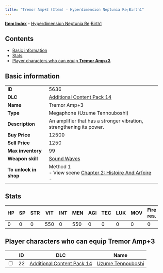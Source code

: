 ```yaml
---
title: "Tremor Amp+3 (Item) - Hyperdimension Neptunia Re;Birth1"
---
```


[**Item Index**](/neptunia/rb1/item/index.html) - [Hyperdimension Neptunia Re;Birth1](/neptunia/rb1)

## Contents

- [Basic information](#basic-information)
- [Stats](#stats)
- [Player characters who can equip **Tremor Amp+3**](#player-characters-who-can-equip-tremor-amp-3)

## Basic information

|   |   |
| -- | -- |
| **ID** | 5636 |
| **DLC** | [Additional Content Pack 14](/neptunia/rb1/dlc/23-pack14.html) |
| **Name** | Tremor Amp+3 |
| **Type** | Megaphone (Uzume Tennouboshi) |
| **Description** | An amplifier that has a stronger vibration, strengthening its power. |
| **Buy Price** | 12500 |
| **Sell Price** | 1250 |
| **Max inventory** | 99 |
| **Weapon skill** | [Sound Waves](/neptunia/rb1/skill/23-3701-sound-waves.html) |
| **To unlock in shop** | Method 1<br />- View scene [Chapter 2: Histoire And Arfoire](/neptunia/rb1/scene/1-201-chapter-2-histoire-and-arfoire.html)<br />-  |

## Stats

| HP | SP | STR | VIT | INT | MEN | AGI | TEC | LUK | MOV | Fire res. | Ice res. | Wind res. | Lightning res. |
| -- | -- | --- | --- | --- | --- | --- | --- | --- | --- | --------- | -------- | --------- | -------------- |
| 0 | 0 | 0 | 550 | 0 | 550 | 0 | 0 | 0 | 0 | 0 | 0 | 0 | 0 |

## Player characters who can equip **Tremor Amp+3**

|    | ID | DLC | Name |
| -- | -- | --- | ---- |
| <input type="checkbox" id="rb1-player-23-22" class="trackbox" /> | 22 | [Additional Content Pack 14](/neptunia/rb1/dlc/23-pack14.html) | [Uzume Tennouboshi](/neptunia/rb1/player/23-22-uzume-tennouboshi.html) |